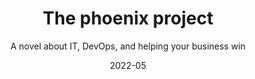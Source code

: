 ---
title: The phoenix project
subtitle: A novel about IT, DevOps, and helping your business win
authors: Gene Kim, Kevin Behr, George Spafford
format: kindle
date: 2022-05
rating: 6
brief: An okay novel, but a decent intro to DevOPs for the ignorant. A good read before diving into something deeper, like Accelerate.
layout: book.liquid
tags: 
    - books
notes: no
---